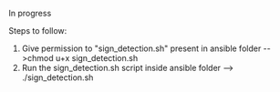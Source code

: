 In progress

Steps to follow:
1. Give permission to "sign_detection.sh" present in ansible folder
-->chmod u+x sign_detection.sh
2. Run the sign_detection.sh script inside ansible folder
-->  ./sign_detection.sh
